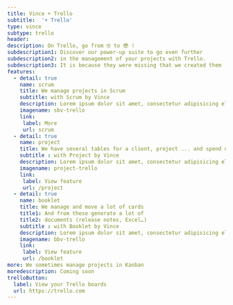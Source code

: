 ```yaml
---
title: Vince + Trello
subtitle:  '+ Trello'
type: vince
subtype: trello
header:
description: On Trello, go from 🤓 to 😎 !
subdescription1: Discover our power-up suite to go even further
subdescription2: in the management of your projects with Trello.
subdescription3: It is because they were missing that we created them ...
features:
  - detail: true
    name: scrum
    title: We manage projects in Scrum
    subtitle: with Scrum by Vince
    description: Lorem ipsum dolor sit amet, consectetur adipisicing elit, sed do eiusmod tempor in Ut enim ad minim veniam. cididunt. 
    imagename: sbv-trello
    link:
     label: More
     url: scrum
  - detail: true
    name: project
    title: We have several tables for a client, project ... and spend our time to switch between them
    subtitle : with Project by Vince
    description: Lorem ipsum dolor sit amet, consectetur adipisicing elit, sed do eiusmod tempor in Ut enim ad minim veniam. cididunt. 
    imagename: project-trello
    link:
     label: View feature
     url: /project
  - detail: true
    name: booklet
    title: We manage and move a lot of cards
    title1: And from these generate a lot of
    title2: documents (release notes, Excel…)
    subtitle : with Booklet by Vince
    description: Lorem ipsum dolor sit amet, consectetur adipisicing elit, sed do eiusmod tempor in Ut enim ad minim veniam. cididunt. 
    imagename: bbv-trello
    link:
     label: View feature
     url: /booklet
more: We sometimes manage projects in Kanban
moredescription: Coming soon
trelloButton:
  label: View your Trello boards
  url: https://trello.com
---
```

